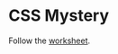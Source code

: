 # CSS Mystery

Follow the [worksheet](https://docs.google.com/document/d/11V0MWdjdip2D_0yqY4WGId-0cSw1VTYcaQ0NfPg6g7M/edit). 